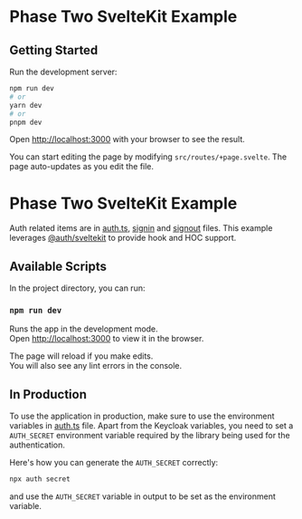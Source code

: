 # Phase Two SvelteKit Example

## Getting Started

Run the development server:

```bash
npm run dev
# or
yarn dev
# or
pnpm dev
```

Open [http://localhost:3000](http://localhost:3000) with your browser to see the result.

You can start editing the page by modifying `src/routes/+page.svelte`. The page auto-updates as you edit the file.

# Phase Two SvelteKit Example

Auth related items are in [auth.ts](./src/auth.ts), [signin](./src/routes/signin/+page.server.ts) and [signout](./src/routes/signout/+page.server.ts) files. This example leverages [@auth/sveltekit](https://github.com/nextauthjs/next-auth) to provide hook and HOC support.

## Available Scripts

In the project directory, you can run:

### `npm run dev`

Runs the app in the development mode.\
Open [http://localhost:3000](http://localhost:3000) to view it in the browser.

The page will reload if you make edits.\
You will also see any lint errors in the console.

## In Production

To use the application in production, make sure to use the environment variables in [auth.ts](./src/auth.ts) file. Apart from the Keycloak variables, you need to set a `AUTH_SECRET` environment variable required by the library being used for the authentication.

Here's how you can generate the `AUTH_SECRET` correctly:

```bash
npx auth secret
```

and use the `AUTH_SECRET` variable in output to be set as the environment variable.